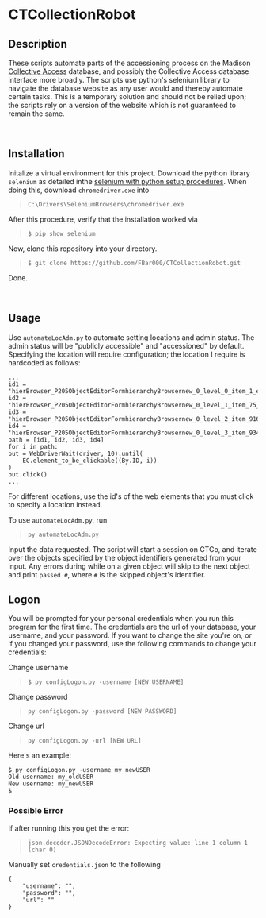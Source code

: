 # CTCollectionRobot


## Description

These scripts automate parts of the accessioning process on the Madison [Collective Access](https://collectiveaccess.org/) database, and possibly the Collective Access database interface more broadly. The scripts use python's selenium library to navigate the database website as any user would and thereby automate certain tasks. This is a temporary solution and should not be relied upon; the scripts rely on a version of the website which is not guaranteed to remain the same. 

<br>

## Installation

Initalize a virtual environment for this project. Download the python library `selenium` as detailed inthe [selenium with python setup procedures](https://selenium-python.readthedocs.io/). When doing this, download  `chromedriver.exe` into 

>`C:\Drivers\SeleniumBrowsers\chromedriver.exe`

After this procedure, verify that the installation worked via

> `$ pip show selenium`

Now, clone this repository into your directory.

> `$ git clone https://github.com/FBar000/CTCollectionRobot.git`

Done. 

<br>

## Usage

Use `automateLocAdm.py` to automate setting locations and admin status. The admin status will be "publicly accessible" and "accessioned" by default. Specifying the location will require configuration; the location I require is hardcoded as follows:

```
...
id1 = 'hierBrowser_P205ObjectEditorFormhierarchyBrowsernew_0_level_0_item_1_edit'
id2 = 'hierBrowser_P205ObjectEditorFormhierarchyBrowsernew_0_level_1_item_75_edit'
id3 = 'hierBrowser_P205ObjectEditorFormhierarchyBrowsernew_0_level_2_item_916_edit'
id4 = 'hierBrowser_P205ObjectEditorFormhierarchyBrowsernew_0_level_3_item_934_edit'
path = [id1, id2, id3, id4]
for i in path:
but = WebDriverWait(driver, 10).until(
    EC.element_to_be_clickable((By.ID, i))
)
but.click()
...
```

For different locations, use the id's of the web elements that you must click to specify a location instead.

To use `automateLocAdm.py`, run

>  `py automateLocAdm.py`

Input the data requested. The script will start a session on CTCo, and iterate over the objects specified by the object identifiers generated from your input. Any errors during while on a given object will skip to the next object and print `passed #`, where `#` is the skipped object's identifier. 

## Logon 

You will be prompted for your personal credentials when you run this program for the first time. The credentials are the url of your database, your username, and your password. If you want to change the site you're on, or if you changed your password, use the following commands to change your credentials:

Change username
> `$ py configLogon.py -username [NEW USERNAME]`

Change password

> `py configLogon.py -password [NEW PASSWORD]`

Change url

> `py configLogon.py -url [NEW URL]`


Here's an example:
```
$ py configLogon.py -username my_newUSER
Old username: my_oldUSER
New username: my_newUSER
$ 
```

### Possible Error

If after running this you get the error:

> `json.decoder.JSONDecodeError: Expecting value: line 1 column 1 (char 0)`

Manually set `credentials.json` to the following
```
{
    "username": "",
    "password": "",
    "url": ""
}
```

